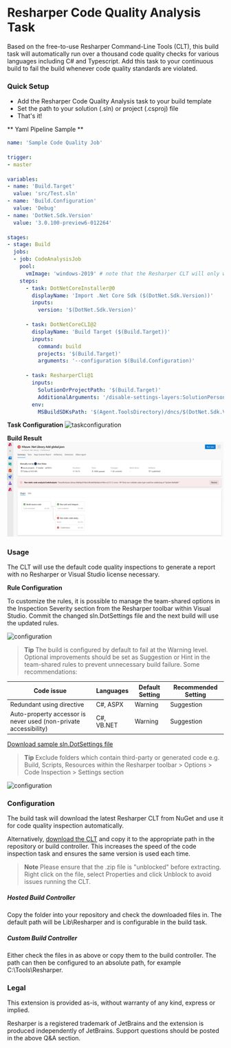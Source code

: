 # Resharper Code Quality Analysis Task

Based on the free-to-use Resharper Command-Line Tools (CLT), this build task will automatically run over a thousand code quality checks for various languages including C# and Typescript. Add this task to your continuous build to fail the build whenever code quality standards are violated.

### Quick Setup

* Add the Resharper Code Quality Analysis task to your build template
* Set the path to your solution (.sln) or project (.csproj) file
* That's it!

** Yaml Pipeline Sample **
```yaml
name: 'Sample Code Quality Job'

trigger:
- master

variables:
- name: 'Build.Target'
  value: 'src/Test.sln'
- name: 'Build.Configuration'
  value: 'Debug'
- name: 'DotNet.Sdk.Version'
  value: '3.0.100-preview6-012264'

stages:
- stage: Build
  jobs:
  - job: CodeAnalysisJob
    pool:
      vmImage: 'windows-2019' # note that the Resharper CLT will only work on a windows machine or container
    steps:
      - task: DotNetCoreInstaller@0
        displayName: 'Import .Net Core Sdk ($(DotNet.Sdk.Version))'
        inputs:
          version: '$(DotNet.Sdk.Version)'

      - task: DotNetCoreCLI@2
        displayName: 'Build Target ($(Build.Target))'
        inputs:
          command: build
          projects: '$(Build.Target)'
          arguments: '--configuration $(Build.Configuration)'

      - task: ResharperCli@1
        inputs:
          SolutionOrProjectPath: '$(Build.Target)'
          AdditionalArguments: '/disable-settings-layers:SolutionPersonal --properties:Configuration=$(Build.Configuration)'
        env:
          MSBuildSDKsPath: '$(Agent.ToolsDirectory)/dncs/$(DotNet.Sdk.Version)/x64/sdk/$(DotNet.Sdk.Version)/Sdks'
```

**Task Configuration**
![taskconfiguration](images/taskconfiguration.png )

**Build Result**
![output](images/output.png )

### Usage

The CLT will use the default code quality inspections to generate a report with no Resharper or Visual Studio license necessary.

**Rule Configuration**

To customize the rules, it is possible to manage the team-shared options in the Inspection Severity section from the Resharper toolbar within Visual Studio. Commit the changed sln.DotSettings file and the next build will use the updated rules.

![configuration](images/configureseverity.png )

> **Tip** The build is configured by default to fail at the Warning level. Optional improvements should be set as Suggestion or Hint in the team-shared rules to prevent unnecessary build failure. Some recommendations:

| Code issue                                                       | Languages  | Default Setting | Recommended Setting |
|------------------------------------------------------------------|------------|-----------------|---------------------|
| Redundant using directive                                        | C#, ASPX   | Warning         | Suggestion          |
| Auto-property accessor is never used (non-private accessibility) | C#, VB.NET | Warning         | Suggestion          |

[Download sample sln.DotSettings file](samples/Sample.sln.DotSettings)

> **Tip** Exclude folders which contain third-party or generated code e.g. Build, Scripts, Resources within the Resharper toolbar > Options > Code Inspection > Settings section

![configuration](images/configurefolderstoskip.png )

### Configuration

The build task will download the latest Resharper CLT from NuGet and use it for code quality inspection automatically.

Alternatively, [download the CLT](https://www.jetbrains.com/resharper/download/index.html#section=resharper-clt) and copy it to the appropriate path in the repository or build controller. This increases the speed of the code inspection task and ensures the same version is used each time.

> **Note** Please ensure that the .zip file is "unblocked" before extracting. Right click on the file, select Properties and click Unblock to avoid issues running the CLT.

##### Hosted Build Controller

Copy the folder into your repository and check the downloaded files in. The default path will be Lib\Resharper and is configurable in the build task.

##### Custom Build Controller

Either check the files in as above or copy them to the build controller. The path can then be configured to an absolute path, for example C:\Tools\Resharper.

### Legal
This extension is provided as-is, without warranty of any kind, express or implied.

Resharper is a registered trademark of JetBrains and the extension is produced independently of JetBrains. Support questions should be posted in the above Q&A section.